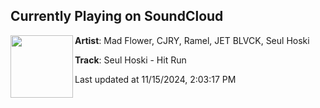 ## Currently Playing on SoundCloud

[<img align="left" width="100" src="https://i1.sndcdn.com/artworks-ryYsjgwu0yDyuEuF-dOtPfA-t500x500.png">](https://soundcloud.com/speedworldrecs/seul-hoski-hit-run)

**Artist**: Mad Flower, CJRY, Ramel, JET BLVCK, Seul Hoski 

**Track**: Seul Hoski - Hit Run

Last updated at 11/15/2024, 2:03:17 PM
